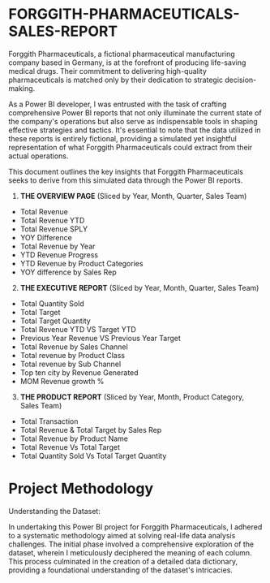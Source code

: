 # FORGGITH-PHARMACEUTICALS-SALES-REPORT

Forggith Pharmaceuticals, a fictional pharmaceutical manufacturing company based in Germany, is at the forefront of producing life-saving medical drugs. Their commitment to delivering high-quality pharmaceuticals is matched only by their dedication to strategic decision-making.

As a Power BI developer, I was entrusted with the task of crafting comprehensive Power BI reports that not only illuminate the current state of the company's operations but also serve as indispensable tools in shaping effective strategies and tactics. It's essential to note that the data utilized in these reports is entirely fictional, providing a simulated yet insightful representation of what Forggith Pharmaceuticals could extract from their actual operations.

This document outlines the key insights that Forggith Pharmaceuticals seeks to derive from this simulated data through the Power BI reports.

1.	**THE OVERVIEW PAGE** (Sliced by Year, Month, Quarter, Sales Team)
  * Total Revenue
  * Total Revenue YTD
  * Total Revenue SPLY
  * YOY Difference
  * Total Revenue by Year
  * YTD Revenue Progress
  * YTD Revenue by Product Categories
  * YOY difference by Sales Rep

2.	**THE EXECUTIVE REPORT** (Sliced by Year, Month, Quarter, Sales Team)
  * Total Quantity Sold
  * Total Target
  * Total Target Quantity
  * Total Revenue YTD VS Target YTD
  * Previous Year Revenue VS Previous Year Target
  * Total Revenue by Sales Channel
  * Total revenue by Product Class
  * Total revenue by Sub Channel
  * Top ten city by Revenue Generated
  * MOM Revenue growth %

3.	**THE PRODUCT REPORT** (Sliced by Year, Month, Product Category, Sales Team)
  * Total Transaction
  * Total Revenue & Total Target by Sales Rep
  * Total Revenue by Product Name
  * Total Revenue Vs Total Target
  * Total Quantity Sold Vs Total Target Quantity

# **Project Methodology**
Understanding the Dataset:

In undertaking this Power BI project for Forggith Pharmaceuticals, I adhered to a systematic methodology aimed at solving real-life data analysis challenges. The initial phase involved a comprehensive exploration of the dataset, wherein I meticulously deciphered the meaning of each column. This process culminated in the creation of a detailed data dictionary, providing a foundational understanding of the dataset's intricacies.
